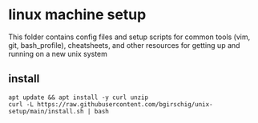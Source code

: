 # linux machine setup

This folder contains config files and setup scripts for common tools (vim, git, bash_profile),
cheatsheets, and other resources for getting up and running on a new unix system

## install
```
apt update && apt install -y curl unzip
curl -L https://raw.githubusercontent.com/bgirschig/unix-setup/main/install.sh | bash
```